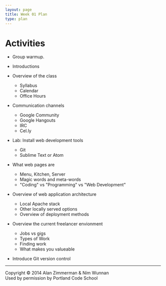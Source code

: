 ```yaml
---
layout: page
title: Week 01 Plan
type: plan
---
```


# Activities
* Group warmup.
* Introductions
* Overview of the class
  * Syllabus
  * Calendar
  * Office Hours

* Communication channels
	* Google Community
	* Google Hangouts
	* IRC
	* Cel.ly

* Lab: Install web development tools
  * Git
  * Sublime Text or Atom

* What web pages are
	* Menu, Kitchen, Server
	* Magic words and meta-words
	* "Coding" vs "Programming" vs "Web Development"
* Overview of web application architecture
	* Local Apache stack
	* Other locally served options
	* Overview of deployment methods
* Overview the current freelancer envionment
	* Jobs vs gigs
	* Types of Work
	* Finding work
	* What makes you valueable
* Introduce Git version control

<hr />
Copyright © 2014 Alan Zimmerman & Ním Wunnan<br />
Used by permission by Portland Code School
